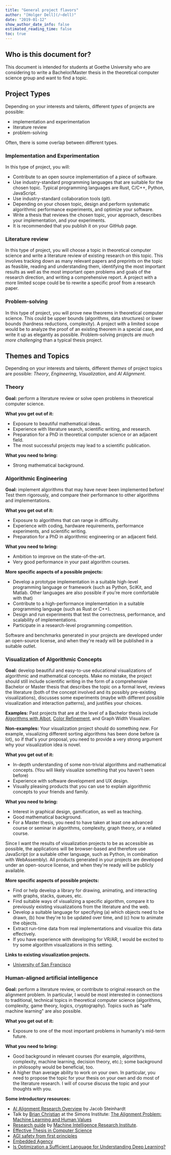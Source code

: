 ```yaml
---
title: "General project flavors"
author: "[Holger Dell](/~dell)"
date: "2019-01-12"
show_author_date_info: false
estimated_reading_time: false
toc: true
---
```


## Who is this document for?

This document is intended for students at Goethe University who are considering to write a Bachelor/Master thesis in the theoretical computer science group and want to find a topic.

## Project Types

Depending on your interests and talents, different _types_ of projects are possible:

- implementation and experimentation
- literature review
- problem-solving

Often, there is some overlap between different types.

### Implementation and Experimentation

In this type of project, you will:

- Contribute to an open source implementation of a piece of software.
- Use industry-standard programming languages that are suitable for the chosen topic. Typical programming languages are Rust, C/C++, Python, JavaScript.
- Use industry-standard collaboration tools (git).
- Depending on your chosen topic, design and perform systematic algorithmic performance experiments, and optimize your software.
- Write a thesis that reviews the chosen topic, your approach, describes your implementation, and your experiments.
- It is recommended that you publish it on your GitHub page.

### Literature review

In this type of project, you will choose a topic in theoretical computer science and write a literature review of existing research on this topic. This involves tracking down as many relevant papers and preprints on the topic as feasible, reading and understanding them, identifying the most important results as well as the most important open problems and goals of the research direction, and writing a comprehensive report. A project with a more limited scope could be to rewrite a specific proof from a research paper.

### Problem-solving

In this type of project, you will prove new theorems in theoretical computer science.
This could be upper bounds (algorithms, data structures) or lower bounds (hardness reductions, complexity).
A project with a limited scope would be to analyze the proof of an existing theorem in a special case, and write it up as elegantly as possible.
Problem-solving projects are *much more challenging* than a typical thesis project.

## Themes and Topics

Depending on your interests and talents, different _themes_ of project topics are possible:
_Theory_, _Engineering_, _Visualization_, and _AI Alignment_.

### Theory

**Goal:** perform a literature review or solve open problems in theoretical computer science.

**What you get out of it:**

- Exposure to beautiful mathematical ideas.
- Experience with literature search, scientific writing, and research.
- Preparation for a PhD in theoretical computer science or an adjacent field.
- The most successful projects may lead to a scientific publication.

**What you need to bring:**

- Strong mathematical background.

### Algorithmic Engineering

**Goal:** implement algorithms that may have never been implemented before! Test them rigorously, and compare their performance to other algorithms and implementations.

**What you get out of it:**

- Exposure to algorithms that can range in difficulty.
- Experience with coding, hardware requirements, performance experiments, and scientific writing.
- Preparation for a PhD in algorithmic engineering or an adjacent field.

**What you need to bring:**

- Ambition to improve on the state-of-the-art.
- Very good performance in your past algorithm courses.

**More specific aspects of a possible projects:**

- Develop a prototype implementation in a suitable high-level programming language or framework (such as Python, SciKit, and Matlab. Other languages are also possible if you're more comfortable with that)
- Contribute to a high-performance implementation in a suitable programming language (such as Rust or C++).
- Design and run experiments that test the correctness, performance, and scalability of implementations.
- Participate in a research-level programming competition.

Software and benchmarks generated in your projects are developed under an open-source license, and when they're ready will be published in a suitable outlet.

### Visualization of Algorithmic Concepts

**Goal:** develop beautiful and easy-to-use educational visualizations of algorithmic and mathematical concepts.
Make no mistake, the project should still include scientific writing in the form of a comprehensive Bachelor or Master thesis that describes the topic on a formal level, reviews the literature (both of the concept involved and its possibly pre-existing visualizations), discusses some experiments (maybe with different possible visualization and interaction patterns), and justifies your choices.

**Examples:** Past projects that are at the level of a Bachelor thesis include
[Algorithms with Albot](https://enutie.github.io/),
[Color Refinement](https://holgerdell.github.io/color-refinement/), and
Graph Width Visualizer.

**Non-examples:**
Your visualization project should do something _new_. For example, visualizing different sorting algorithms has been done before (a lot), so if that's your proposal, you need to provide a very strong argument why your visualization idea is novel.

**What you get out of it:**

- In-depth understanding of some non-trivial algorithms and mathematical concepts. (You will likely visualize something that you haven't seen before)
- Experience with software development and UX design.
- Visually pleasing products that you can use to explain algorithmic concepts to your friends and family.

**What you need to bring:**

- Interest in graphical design, gamification, as well as teaching.
- Good mathematical background.
- For a Master thesis, you need to have taken at least one advanced course or seminar in algorithms, complexity, graph theory, or a related course.

Since I want the results of visualization projects to be as accessible as possible, the applications will be browser-based and therefore use JavaScript (or a suitable other language, such as Python, in combination with WebAssembly).
All products generated in your projects are developed under an open-source license, and when they're ready will be publicly available.

**More specific aspects of possible projects:**

- Find or help develop a library for drawing, animating, and interacting with graphs, stacks, queues, etc.
- Find suitable ways of visualizing a specific algorithm, compare it to previously existing visualizations from the literature and the web.
- Develop a suitable language for specifying (a) which objects need to be drawn, (b) how they're to be updated over time, and (c) how to animate the objects.
- Extract run-time data from real implementations and visualize this data effectively.
- If you have experience with developing for VR/AR, I would be excited to try some algorithm visualizations in this setting.

**Links to existing visualization projects.**

- [University of San Francisco](https://www.cs.usfca.edu/~galles/visualization/Algorithms.html)

### Human-aligned artificial intelligence

**Goal:** perform a literature review, or contribute to original research on the alignment problem. In particular, I would be most interested in connections to traditional, technical topics in theoretical computer science (algorithms, complexity, game theory, logics, cryptography). Topics such as "safe machine learning" are also possible.

**What you get out of it:**

- Exposure to one of the most important problems in humanity's mid-term future.

**What you need to bring:**

- Good background in relevant courses (for example, algorithms, complexity, machine learning, decision theory, etc.); some background in philosophy would be beneficial, too.
- A higher than average ability to work on your own. In particular, you need to propose the topic for your thesis on your own and do most of the literature research. I will of course discuss the topic and your thoughts with you.

**Some introductory resources:**

- [AI Alignment Research Overview](https://docs.google.com/document/d/1FbTuRvC4TFWzGYerTKpBU7FJlyvjeOvVYF2uYNFSlOc/edit?usp=sharing) by Jacob Steinhardt
- Talk by [Brian Christian](https://brianchristian.org/) at the Simons Institute: [The Alignment Problem: Machine Learning and Human Values](https://www.youtube.com/watch?v=CzoVn8LUaDs)
- [Research guide](https://intelligence.org/research-guide/) by [Machine Intelligence Research Institute](https://intelligence.org/).
- [Effective Thesis in Computer Science](https://effectivethesis.org/theses/?discipline=computer+science#disciplines)
- [AGI safety from first principles](https://www.lesswrong.com/s/mzgtmmTKKn5MuCzFJ)
- [Embedded Agency](https://www.lesswrong.com/posts/i3BTagvt3HbPMx6PN/embedded-agency-full-text-version)
- [Is Optimization a Sufficient Language for Understanding Deep Learning?](http://www.offconvex.org/2019/06/03/trajectories/)
